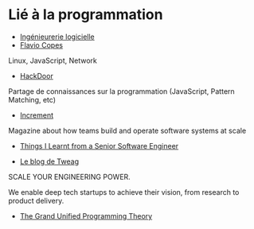 # Lié à la programmation
- [Ingénieurerie logicielle](https://stevemcconnell.com/articles/)
- [Flavio Copes](https://flaviocopes.com/)

Linux, JavaScript, Network

- [HackDoor](https://www.hackdoor.io/)

Partage de connaissances sur la programmation (JavaScript, Pattern Matching, etc) 

- [Increment](https://increment.com/)

Magazine about how teams build and operate software systems at scale

- [Things I Learnt from a Senior Software Engineer](https://neilkakkar.com/things-I-learnt-from-a-senior-dev.html)

- [Le blog de Tweag](https://www.tweag.io/blog/)

SCALE YOUR ENGINEERING POWER.

We enable deep tech startups to achieve their vision, from research to product delivery.

- [The Grand Unified Programming Theory](https://github.com/linpengcheng/PurefunctionPipelineDataflow)
